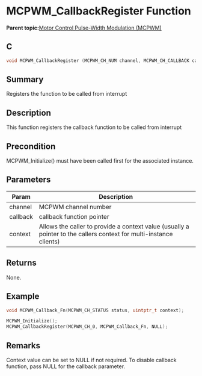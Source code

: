 # MCPWM\_CallbackRegister Function

**Parent topic:**[Motor Control Pulse-Width Modulation \(MCPWM\)](GUID-89C7FC43-0090-4047-99CD-F7EE4881E28E.md)

## C

```c
void MCPWM_CallbackRegister (MCPWM_CH_NUM channel, MCPWM_CH_CALLBACK callback, uintptr_t context)
```

## Summary

Registers the function to be called from interrupt

## Description

This function registers the callback function to be called from interrupt

## Precondition

MCPWM\_Initialize\(\) must have been called first for the associated instance.

## Parameters

|Param|Description|
|-----|-----------|
|channel|MCPWM channel number|
|callback|callback function pointer|
|context|Allows the caller to provide a context value \(usually a pointer to the callers context for multi-instance clients\)|

## Returns

None.

## Example

```c
void MCPWM_Callback_Fn(MCPWM_CH_STATUS status, uintptr_t context);

MCPWM_Initialize();
MCPWM_CallbackRegister(MCPWM_CH_0, MCPWM_Callback_Fn, NULL);
```

## Remarks

Context value can be set to NULL if not required. To disable callback function, pass NULL for the callback parameter.


